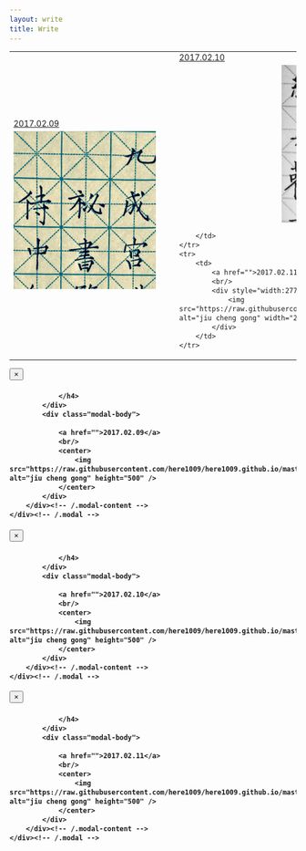 ```yaml
---
layout: write
title: Write
---
```


<table>
	<tr>
		<td>
			<a href="">2017.02.09</a>
			<br/>
			<div style="width:277px;height:277px;margin:5px auto;overflow: hidden;">
				<img src="https://raw.githubusercontent.com/here1009/here1009.github.io/master/images/jiuchenggong1.jpg" alt="jiu cheng gong" width="250" data-toggle="modal" data-target="#myModal1"/>
			</div>
		</td>
		<td>
			<a href="">2017.02.10</a>
			<br/>
			<div style="width:277px;height:277px;margin:5px auto;overflow: hidden;">
				<img src="https://raw.githubusercontent.com/here1009/here1009.github.io/master/images/jiuchenggong2.jpg" alt="jiu cheng gong" width="250" data-toggle="modal" data-target="#myModal2"/>
			</div>
			
		</td>
	</tr>
	<tr>
		<td>
			<a href="">2017.02.11</a>
			<br/>
			<div style="width:277px;height:277px;margin:5px auto;overflow: hidden;">
				<img src="https://raw.githubusercontent.com/here1009/here1009.github.io/master/images/xia.jpg" alt="jiu cheng gong" width="250" data-toggle="modal" data-target="#myModal3"/>
			</div>
		</td>
	</tr>
</table>
<div class="modal fade" id="myModal1" tabindex="-1" role="dialog" aria-labelledby="myModalLabel" aria-hidden="true">
	<div class="modal-dialog">
		<div class="modal-content">
			<div class="modal-header">
				<button type="button" class="close" data-dismiss="modal" aria-hidden="true">
					&times;
				</button>
				<h4 class="modal-title" id="myModalLabel">

				</h4>
			</div>
			<div class="modal-body">

				<a href="">2017.02.09</a>
				<br/>
				<center>
					<img src="https://raw.githubusercontent.com/here1009/here1009.github.io/master/images/jiuchenggong1.jpg" alt="jiu cheng gong" height="500" />
				</center>
			</div>
		</div><!-- /.modal-content -->
	</div><!-- /.modal -->
</div>
<div class="modal fade" id="myModal2" tabindex="-1" role="dialog" aria-labelledby="myModalLabel" aria-hidden="true">
	<div class="modal-dialog">
		<div class="modal-content">
			<div class="modal-header">
				<button type="button" class="close" data-dismiss="modal" aria-hidden="true">
					&times;
				</button>
				<h4 class="modal-title" id="myModalLabel">

				</h4>
			</div>
			<div class="modal-body">

				<a href="">2017.02.10</a>
				<br/>
				<center>
					<img src="https://raw.githubusercontent.com/here1009/here1009.github.io/master/images/jiuchenggong2.jpg" alt="jiu cheng gong" height="500" />
				</center>
			</div>
		</div><!-- /.modal-content -->
	</div><!-- /.modal -->
</div>
<div class="modal fade" id="myModal3" tabindex="-1" role="dialog" aria-labelledby="myModalLabel" aria-hidden="true">
	<div class="modal-dialog">
		<div class="modal-content">
			<div class="modal-header">
				<button type="button" class="close" data-dismiss="modal" aria-hidden="true">
					&times;
				</button>
				<h4 class="modal-title" id="myModalLabel">

				</h4>
			</div>
			<div class="modal-body">

				<a href="">2017.02.11</a>
				<br/>
				<center>
					<img src="https://raw.githubusercontent.com/here1009/here1009.github.io/master/images/xia.jpg" alt="jiu cheng gong" height="500" />
				</center>
			</div>
		</div><!-- /.modal-content -->
	</div><!-- /.modal -->
</div>
